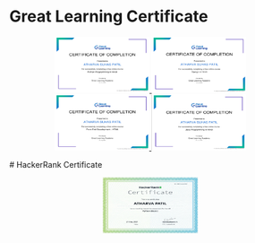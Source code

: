 # Great Learning Certificate

<p align="center">
        <a href="https://olympus.mygreatlearning.com/courses/12383/certificate">
            <img src="https://github.com/Atharvapatil-maker/atharva/blob/main/Screenshot%20(7).png" width=170 height=100/>
        </a>
        <a href="https://olympus.mygreatlearning.com/courses/40414/certificate">
            <img src="https://github.com/Atharvapatil-maker/atharva/blob/main/Screenshot%20(8).png" width=169 height=100 />
        </a>
        <a href="https://olympus.mygreatlearning.com/courses/12761/certificate">
            <img src="https://github.com/Atharvapatil-maker/atharva/blob/main/Screenshot%20(9).png" width=169 height=100 />
        </a>
        <a href="https://olympus.mygreatlearning.com/courses/12387/certificate">
            <img src="https://github.com/Atharvapatil-maker/atharva/blob/main/Screenshot%20(10).png" width=169 height=100 />
        </a>
    </p>
# HackerRank Certificate
<p align="center">
        <a href="https://www.hackerrank.com/certificates/b8b52a484b3e">
            <img src="https://github.com/Atharvapatil-maker/atharva/blob/main/Screenshot%20(12).png" width=170 height=100/>
        </a>

